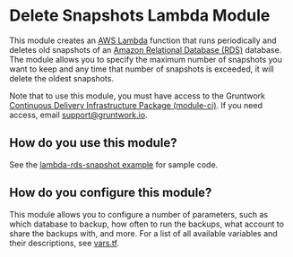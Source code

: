 # Delete Snapshots Lambda Module

This module creates an [AWS Lambda](https://aws.amazon.com/lambda/) function that runs periodically and deletes old
snapshots of an [Amazon Relational Database (RDS)](https://aws.amazon.com/rds/) database. The module allows you to
specify the maximum number of snapshots you want to keep and any time that number of snapshots is exceeded, it will
delete the oldest snapshots.

Note that to use this module, you must have access to the Gruntwork [Continuous Delivery Infrastructure Package 
(module-ci)](https://github.com/gruntwork-io/module-ci). If you need access, email support@gruntwork.io.




## How do you use this module?

See the [lambda-rds-snapshot example](/examples/lambda-rds-snapshot) for sample code. 




## How do you configure this module?

This module allows you to configure a number of parameters, such as which database to backup, how often to run the 
backups, what account to share the backups with, and more. For a list of all available variables and their 
descriptions, see [vars.tf](./vars.tf).



